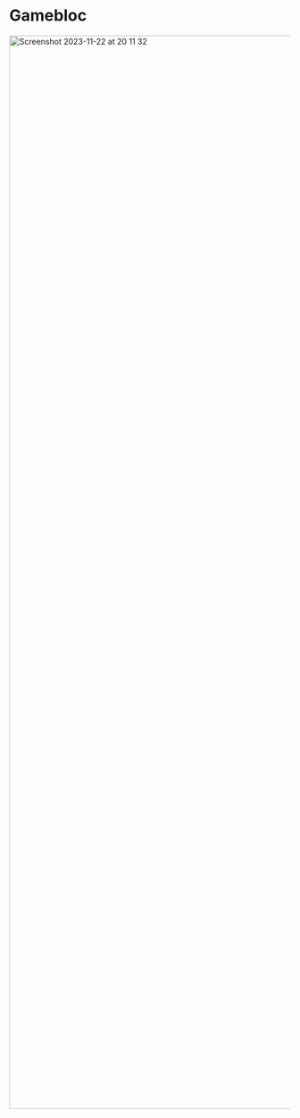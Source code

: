 # Gamebloc

<img width="1920" alt="Screenshot 2023-11-22 at 20 11 32" src="https://github.com/Game-Bloc/Gamebloc-ICP/assets/91434033/0ecf8c6b-87f1-474e-ae39-5e6154e2b55c">
